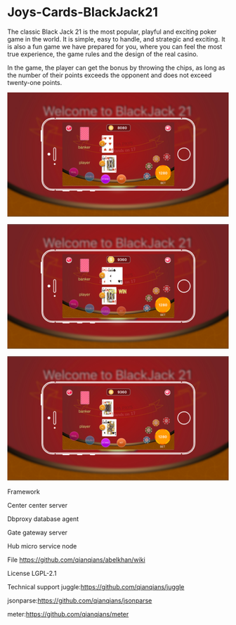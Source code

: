 # Joys-Cards-BlackJack21

The classic Black Jack 21 is the most popular, playful and exciting poker game in the world. It is simple, easy to handle, and strategic and exciting. It is also a fun game we have prepared for you, where you can feel the most true experience, the game rules and the design of the real casino.


In the game, the player can get the bonus by throwing the chips, as long as the number of their points exceeds the opponent and does not exceed twenty-one points.


![Alt text](https://github.com/appdev-supports/Joys-Cards-BlackJack21/blob/master/img1.jpg)

![Alt text](https://github.com/appdev-supports/Joys-Cards-BlackJack21/blob/master/img2.jpg)

![Alt text](https://github.com/appdev-supports/Joys-Cards-BlackJack21/blob/master/img3.jpg)


Framework

Center center server

Dbproxy database agent

Gate gateway server

Hub micro service node

File
https://github.com/qianqians/abelkhan/wiki

License
LGPL-2.1

Technical support
juggle:https://github.com/qianqians/juggle

jsonparse:https://github.com/qianqians/jsonparse

meter:https://github.com/qianqians/meter
